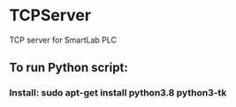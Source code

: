# TCPServer
TCP server for SmartLab PLC


## To run Python script:
### Install: sudo apt-get install python3.8 python3-tk

